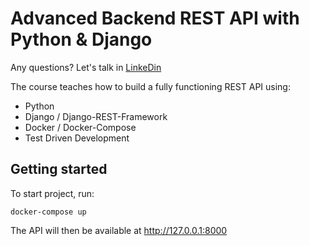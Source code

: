 # Advanced Backend REST API with Python & Django


Any questions? Let's talk in [LinkeDin](https://www.linkedin.com/in/alardosa/)

The course teaches how to build a fully functioning REST API using:

 - Python
 - Django / Django-REST-Framework
 - Docker / Docker-Compose
 - Test Driven Development

## Getting started

To start project, run:

```
docker-compose up
```

The API will then be available at http://127.0.0.1:8000
